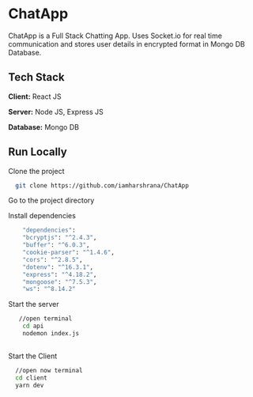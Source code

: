 # ChatApp

ChatApp is a Full Stack Chatting App.
Uses Socket.io for real time communication and stores user details in encrypted format in Mongo DB Database.
## Tech Stack

**Client:** React JS

**Server:** Node JS, Express JS

**Database:** Mongo DB
  

## Run Locally

Clone the project

```bash
  git clone https://github.com/iamharshrana/ChatApp
```

Go to the project directory

Install dependencies

```bash
    "dependencies":
    "bcryptjs": "^2.4.3",
    "buffer": "^6.0.3",
    "cookie-parser": "^1.4.6",
    "cors": "^2.8.5",
    "dotenv": "^16.3.1",
    "express": "^4.18.2",
    "mongoose": "^7.5.3",
    "ws": "^8.14.2"
```


Start the server

```bash
   //open terminal
    cd api
    nodemon index.js
  
```
Start the Client

```bash
  //open now terminal
  cd client
  yarn dev
```
